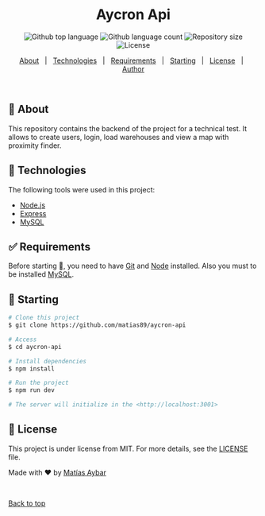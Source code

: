 <h1 align="center">Aycron Api</h1>

<p align="center">
  <img alt="Github top language" src="https://img.shields.io/github/languages/top/matias89/aycron-api?color=56BEB8">

  <img alt="Github language count" src="https://img.shields.io/github/languages/count/matias89/aycron-api?color=56BEB8">

  <img alt="Repository size" src="https://img.shields.io/github/repo-size/matias89/aycron-api?color=56BEB8">

  <img alt="License" src="https://img.shields.io/github/license/matias89/aycron-api?color=56BEB8">

  <!-- <img alt="Github issues" src="https://img.shields.io/github/issues/matias89/aycron-api?color=56BEB8" /> -->

  <!-- <img alt="Github forks" src="https://img.shields.io/github/forks/matias89/aycron-api?color=56BEB8" /> -->

  <!-- <img alt="Github stars" src="https://img.shields.io/github/stars/matias89/aycron-api?color=56BEB8" /> -->
</p>

<!-- Status -->

<!-- <h4 align="center"> 
	🚧  Aycron Api 🚀 Under construction...  🚧
</h4> 

<hr> -->

<p align="center">
  <a href="#dart-about">About</a> &#xa0; | &#xa0; 
  <a href="#rocket-technologies">Technologies</a> &#xa0; | &#xa0;
  <a href="#white_check_mark-requirements">Requirements</a> &#xa0; | &#xa0;
  <a href="#checkered_flag-starting">Starting</a> &#xa0; | &#xa0;
  <a href="#memo-license">License</a> &#xa0; | &#xa0;
  <a href="https://github.com/matias89" target="_blank">Author</a>
</p>

<br>

## :dart: About ##

This repository contains the backend of the project for a technical test. It allows to create users, login, load warehouses and view a map with proximity finder.

## :rocket: Technologies ##

The following tools were used in this project:

- [Node.js](https://nodejs.org/en/)
- [Express](https://expressjs.com/)
- [MySQL](https://www.mysql.com/)

## :white_check_mark: Requirements ##

Before starting :checkered_flag:, you need to have [Git](https://git-scm.com) and [Node](https://nodejs.org/en/) installed. Also you must to be installed [MySQL](https://www.mysql.com/).

## :checkered_flag: Starting ##

```bash
# Clone this project
$ git clone https://github.com/matias89/aycron-api

# Access
$ cd aycron-api

# Install dependencies
$ npm install

# Run the project
$ npm run dev

# The server will initialize in the <http://localhost:3001>
```

## :memo: License ##

This project is under license from MIT. For more details, see the [LICENSE](LICENSE.md) file.


Made with :heart: by <a href="https://github.com/matias89" target="_blank">Matías Aybar</a>

&#xa0;

<a href="#top">Back to top</a>
